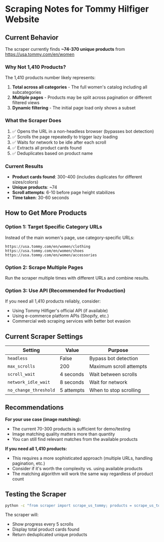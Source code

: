 # Scraping Notes for Tommy Hilfiger Website

## Current Behavior

The scraper currently finds **~74-370 unique products** from https://usa.tommy.com/en/women

### Why Not 1,410 Products?

The 1,410 products number likely represents:
1. **Total across all categories** - The full women's catalog including all subcategories
2. **Multiple pages** - Products may be split across pagination or different filtered views
3. **Dynamic filtering** - The initial page load only shows a subset

### What the Scraper Does

1. ✅ Opens the URL in a non-headless browser (bypasses bot detection)
2. ✅ Scrolls the page repeatedly to trigger lazy loading
3. ✅ Waits for network to be idle after each scroll
4. ✅ Extracts all product cards found
5. ✅ Deduplicates based on product name

### Current Results

- **Product cards found**: 300-400 (includes duplicates for different sizes/colors)
- **Unique products**: ~74
- **Scroll attempts**: 6-10 before page height stabilizes
- **Time taken**: 30-60 seconds

## How to Get More Products

### Option 1: Target Specific Category URLs

Instead of the main women's page, use category-specific URLs:
```
https://usa.tommy.com/en/women/clothing
https://usa.tommy.com/en/women/shoes
https://usa.tommy.com/en/women/accessories
```

### Option 2: Scrape Multiple Pages

Run the scraper multiple times with different URLs and combine results.

### Option 3: Use API (Recommended for Production)

If you need all 1,410 products reliably, consider:
- Using Tommy Hilfiger's official API (if available)
- Using e-commerce platform APIs (Shopify, etc.)
- Commercial web scraping services with better bot evasion

## Current Scraper Settings

| Setting | Value | Purpose |
|---------|-------|---------|
| `headless` | False | Bypass bot detection |
| `max_scrolls` | 200 | Maximum scroll attempts |
| `scroll_wait` | 4 seconds | Wait between scrolls |
| `network_idle_wait` | 8 seconds | Wait for network |
| `no_change_threshold` | 5 attempts | When to stop scrolling |

## Recommendations

**For your use case (image matching):**
- The current 70-300 products is sufficient for demo/testing
- Image matching quality matters more than quantity
- You can still find relevant matches from the available products

**If you need all 1,410 products:**
- This requires a more sophisticated approach (multiple URLs, handling pagination, etc.)
- Consider if it's worth the complexity vs. using available products
- The matching algorithm will work the same way regardless of product count

## Testing the Scraper

```bash
python -c "from scraper import scrape_us_tommy; products = scrape_us_tommy('https://usa.tommy.com/en/women'); print(f'Found {len(products)} products')"
```

The scraper will:
- Show progress every 5 scrolls
- Display total product cards found
- Return deduplicated unique products
